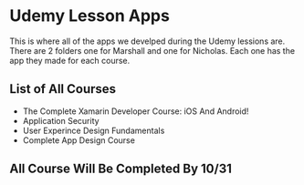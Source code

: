 # Udemy Lesson Apps
This is where all of the apps we develped during the Udemy lessions are. There are 2 folders one for Marshall and one for Nicholas. Each one has the app they made for each course.

## List of All Courses 
* The Complete Xamarin Developer Course: iOS And Android!
* Application Security
* User Experince Design Fundamentals
* Complete App Design Course

## All Course Will Be Completed By 10/31
